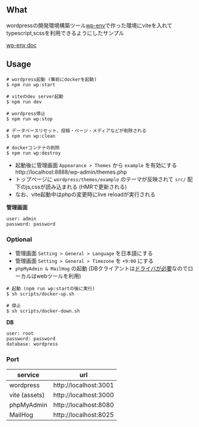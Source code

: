 ## What

wordpressの開発環境構築ツール[wp-env](https://github.com/WordPress/gutenberg)で作った環境にviteを入れてtypescript,scssを利用できるようにしたサンプル

[wp-env doc](https://ja.wordpress.org/team/handbook/block-editor/reference-guides/packages/packages-env/)

## Usage

```
# wordpress起動 (事前にdockerを起動)
$ npm run wp:start

# viteのdev server起動
$ npm run dev

# wordpress停止
$ npm run wp:stop

# データベースリセット、投稿・ページ・メディアなどが削除される
$ npm run wp:clean

# dockerコンテナの削除
$ npm run wp:destroy
```

- 起動後に管理画面 `Appearance > Themes` から `example` を有効にする  
  http://localhost:8888/wp-admin/themes.php
- トップページに `wordpress/themes/example` のテーマが反映されて `src/` 配下のjs,cssが読み込まれる (HMRで更新される)
- なお、vite起動中はphpの変更時にlive reloadが実行される

**管理画面**

```
user: admin
password: password
```

### Optional

- 管理画面 `Setting > General > Language` を日本語にする
- 管理画面 `Setting > General > Timezone` を `+9:00` にする
- `phpMyAdmin & MailHog` の起動 (DBクライアントは[ドライバが必要](https://github.com/WordPress/gutenberg/blob/trunk/docs/contributors/code/getting-started-with-code-contribution.md#accessing-the-mysql-database)なのでローカルはwebツールを利用)

```
# 起動 (npm run wp:startの後に実行)
$ sh scripts/docker-up.sh

# 停止
$ sh scripts/docker-down.sh
```

**DB**

```
user: root
password: password
database: wordpress
```

### Port

| service       | url                   |
| ------------- | --------------------- |
| wordpress     | http://localhost:3001 |
| vite (assets) | http://localhost:3000 |
| phpMyAdmin    | http://localhost:8080 |
| MailHog       | http://localhost:8025 |
